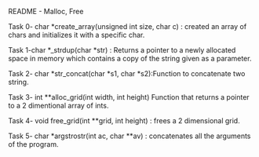 README - Malloc, Free

Task 0- char *create_array(unsigned int size, char c) : created an array of
chars and initializes it with a specific char.

Task 1-char *_strdup(char *str) : Returns a pointer to a newly allocated space 
in memory which contains a copy of the string given as a parameter.

Task 2- char *str_concat(char *s1, char *s2):Function to concatenate two string.

Task 3- int **alloc_grid(int width, int height)
 Function that returns a pointer to a 2 dimentional array of ints.

Task 4- void free_grid(int **grid, int height) : frees a 2 dimensional grid.

Task 5- char *argstrostr(int ac, char **av) : concatenates all the arguments
of the program.